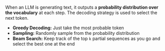 When an LLM is generating text, it outputs a **probability distribution over the vocabulary** at each step. The decoding strategy is used to select the next token. 

- **Greedy Decoding:** Just take the most probable token
- **Sampling:** Randomly sample from the probability distribution
- **Beam Search:** Keep track of the top `k` partial sequences as you go and select the best one at the end